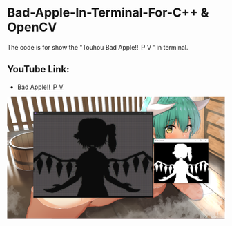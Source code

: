 # Bad-Apple-In-Terminal-For-C++ & OpenCV
The code is for show the "Touhou Bad Apple!! ＰＶ" in terminal.

## YouTube Link:
 - [Bad Apple!! ＰＶ](https://youtu.be/FtutLA63Cp8)
 
 ![art text](https://github.com/ShanksSU/Bad-Apple-In-Terminal/blob/main/Resources/img.png?raw=true)
